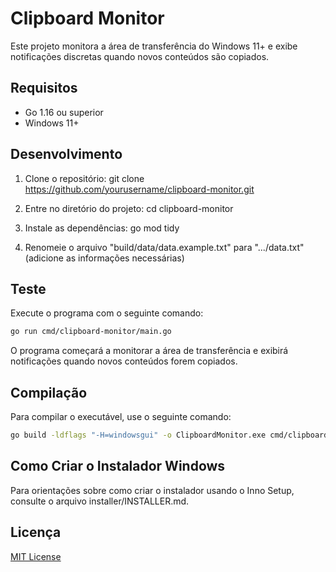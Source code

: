 # Clipboard Monitor

Este projeto monitora a área de transferência do Windows 11+ e exibe notificações discretas quando novos conteúdos são copiados.

## Requisitos

- Go 1.16 ou superior
- Windows 11+

## Desenvolvimento

1. Clone o repositório: git clone https://github.com/yourusername/clipboard-monitor.git

2. Entre no diretório do projeto: cd clipboard-monitor

3. Instale as dependências: go mod tidy

4. Renomeie o arquivo "build/data/data.example.txt" para ".../data.txt" (adicione as informações necessárias)


## Teste

Execute o programa com o seguinte comando:
```sh
go run cmd/clipboard-monitor/main.go
```

O programa começará a monitorar a área de transferência e exibirá notificações quando novos conteúdos forem copiados.


## Compilação
Para compilar o executável, use o seguinte comando:

```sh
go build -ldflags "-H=windowsgui" -o ClipboardMonitor.exe cmd/clipboard-monitor/main.go
```



## Como Criar o Instalador Windows

Para orientações sobre como criar o instalador usando o Inno Setup, consulte o arquivo installer/INSTALLER.md.


## Licença

[MIT License](LICENSE)